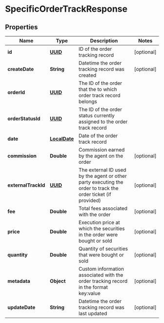 
# SpecificOrderTrackResponse

## Properties
Name | Type | Description | Notes
------------ | ------------- | ------------- | -------------
**id** | [**UUID**](UUID.md) | ID of the order tracking record |  [optional]
**createDate** | **String** | Datetime the order tracking record was created |  [optional]
**orderId** | [**UUID**](UUID.md) | The ID of the order that the to which order track record belongs | 
**orderStatusId** | [**UUID**](UUID.md) | The ID of the order status currently assigned to the order track record | 
**date** | [**LocalDate**](LocalDate.md) | Date of the order track record | 
**commission** | **Double** | Commission earned by the agent on the order |  [optional]
**externalTrackId** | [**UUID**](UUID.md) | The external ID used by the agent or other party executing the order to track the order ticket (if provided) |  [optional]
**fee** | **Double** | Total fees associated with the order |  [optional]
**price** | **Double** | Execution price at which the securities in the order were bought or sold |  [optional]
**quantity** | **Double** | Quantity of securities that were bought or sold |  [optional]
**metadata** | **Object** | Custom information associated with the order tracking record in the format key:value |  [optional]
**updateDate** | **String** | Datetime the order tracking record was last updated |  [optional]



